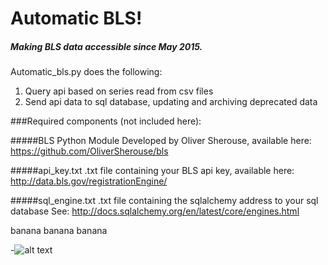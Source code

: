 # Automatic BLS!
##### Making BLS data accessible since May 2015.

Automatic_bls.py does the following:

1. Query api based on series read from csv files
2. Send api data to sql database, updating and archiving deprecated data

###Required components (not included here):

#####BLS Python Module
Developed by Oliver Sherouse, available here:
https://github.com/OliverSherouse/bls

#####api_key.txt
.txt file containing your BLS api key, available here:
http://data.bls.gov/registrationEngine/

#####sql_engine.txt
.txt file containing the sqlalchemy address to your sql database
See: http://docs.sqlalchemy.org/en/latest/core/engines.html

banana banana banana

-![alt text](http://i.imgur.com/wGFYgwm.gif "Do pigs have ears?")